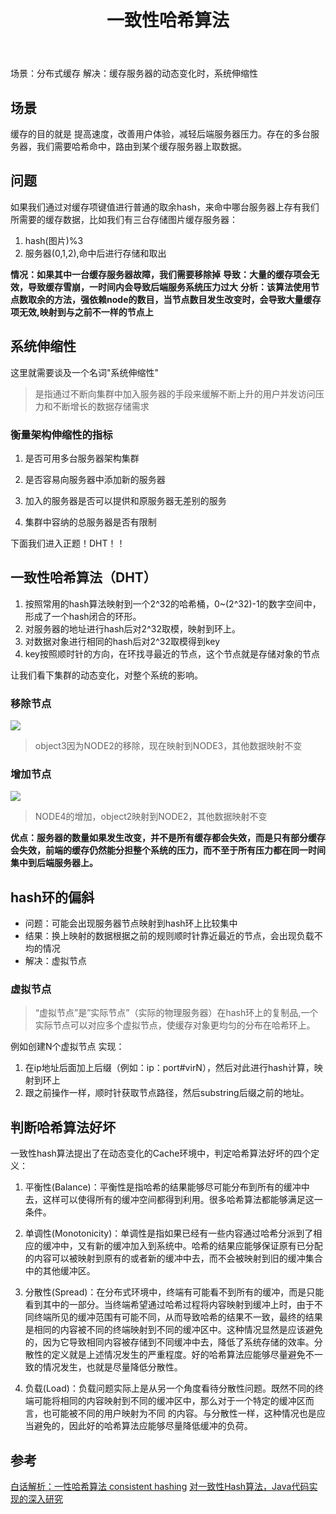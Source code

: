 ﻿---
title: 一致性哈希算法
tag: 
- hash
- consistency
categories: distributed
---

场景：分布式缓存
解决：缓存服务器的动态变化时，系统伸缩性
<!-- more-->
## 场景
缓存的目的就是 提高速度，改善用户体验，减轻后端服务器压力。存在的多台服务器，我们需要哈希命中，路由到某个缓存服务器上取数据。

## 问题
如果我们通过对缓存项键值进行普通的取余hash，来命中哪台服务器上存有我们所需要的缓存数据，比如我们有三台存储图片缓存服务器：
1. hash(图片)%3
2. 服务器(0,1,2),命中后进行存储和取出

**情况：如果其中一台缓存服务器故障，我们需要移除掉**
**导致：大量的缓存项会无效，导致缓存雪崩，一时间内会导致后端服务系统压力过大**
**分析：该算法使用节点数取余的方法，强依赖node的数目，当节点数目发生改变时，会导致大量缓存项无效,映射到与之前不一样的节点上**

## 系统伸缩性
这里就需要谈及一个名词"系统伸缩性"
>是指通过不断向集群中加入服务器的手段来缓解不断上升的用户并发访问压力和不断增长的数据存储需求

### 衡量架构伸缩性的指标
1. 是否可用多台服务器架构集群

2. 是否容易向服务器中添加新的服务器

3. 加入的服务器是否可以提供和原服务器无差别的服务

4. 集群中容纳的总服务器是否有限制


下面我们进入正题！DHT！！
## 一致性哈希算法（DHT）
1. 按照常用的hash算法映射到一个2^32的哈希桶，0~(2^32)-1的数字空间中，形成了一个hash闭合的环形。
2. 对服务器的地址进行hash后对2^32取模，映射到环上。
3. 对数据对象进行相同的hash后对2^32取模得到key
4. key按照顺时针的方向，在环找寻最近的节点，这个节点就是存储对象的节点

让我们看下集群的动态变化，对整个系统的影响。
### 移除节点
![](http://op7scj9he.bkt.clouddn.com/20140411001033656.png)
>object3因为NODE2的移除，现在映射到NODE3，其他数据映射不变
### 增加节点
![](http://op7scj9he.bkt.clouddn.com/20140411001211062.png)
>NODE4的增加，object2映射到NODE2，其他数据映射不变

**优点：服务器的数量如果发生改变，并不是所有缓存都会失效，而是只有部分缓存会失效，前端的缓存仍然能分担整个系统的压力，而不至于所有压力都在同一时间集中到后端服务器上。**

## hash环的偏斜
- 问题：可能会出现服务器节点映射到hash环上比较集中
- 结果：换上映射的数据根据之前的规则顺时针靠近最近的节点，会出现负载不均的情况
- 解决：虚拟节点

### 虚拟节点
>“虚拟节点”是”实际节点”（实际的物理服务器）在hash环上的复制品,一个实际节点可以对应多个虚拟节点，使缓存对象更均匀的分布在哈希环上。

例如创建N个虚拟节点
实现：
1. 在ip地址后面加上后缀（例如：ip：port#virN），然后对此进行hash计算，映射到环上
2. 跟之前操作一样，顺时针获取节点路径，然后substring后缀之前的地址。
## 判断哈希算法好坏
 一致性hash算法提出了在动态变化的Cache环境中，判定哈希算法好坏的四个定义：

1. 平衡性(Balance)：平衡性是指哈希的结果能够尽可能分布到所有的缓冲中去，这样可以使得所有的缓冲空间都得到利用。很多哈希算法都能够满足这一条件。

2. 单调性(Monotonicity)：单调性是指如果已经有一些内容通过哈希分派到了相应的缓冲中，又有新的缓冲加入到系统中。哈希的结果应能够保证原有已分配的内容可以被映射到原有的或者新的缓冲中去，而不会被映射到旧的缓冲集合中的其他缓冲区。

3. 分散性(Spread)：在分布式环境中，终端有可能看不到所有的缓冲，而是只能看到其中的一部分。当终端希望通过哈希过程将内容映射到缓冲上时，由于不同终端所见的缓冲范围有可能不同，从而导致哈希的结果不一致，最终的结果是相同的内容被不同的终端映射到不同的缓冲区中。这种情况显然是应该避免的，因为它导致相同内容被存储到不同缓冲中去，降低了系统存储的效率。分散性的定义就是上述情况发生的严重程度。好的哈希算法应能够尽量避免不一致的情况发生，也就是尽量降低分散性。

4. 负载(Load)：负载问题实际上是从另一个角度看待分散性问题。既然不同的终端可能将相同的内容映射到不同的缓冲区中，那么对于一个特定的缓冲区而言，也可能被不同的用户映射为不同 的内容。与分散性一样，这种情况也是应当避免的，因此好的哈希算法应能够尽量降低缓冲的负荷。

## 参考
[白话解析：一性哈希算法 consistent hashing](https://blog.csdn.net/justloveyou_/article/details/78313649)
[对一致性Hash算法，Java代码实现的深入研究]( https://www.cnblogs.com/xrq730/p/5186728.html)
